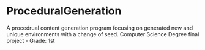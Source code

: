 # ProceduralGeneration
A procedrual content generation program focusing on generated new and unique environments with a change of seed.
Computer Science Degree final project - Grade: 1st
